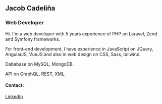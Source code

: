 ## Jacob Cadeliña

### Web Developer

Hi. I'm a web developer with 5 years experience of PHP on Laravel, Zend and Symfony frameworks.

For front-end development, I have experience in JavaScript on JQuery, AngularJS, VueJS and also in web design on CSS, Sass, tailwind.

Dababase on MySQL, MongoDB.

API on GraphQL, REST, XML. 

#### Contact:
[LinkedIn](https://www.linkedin.com/in/jaccadz/)
